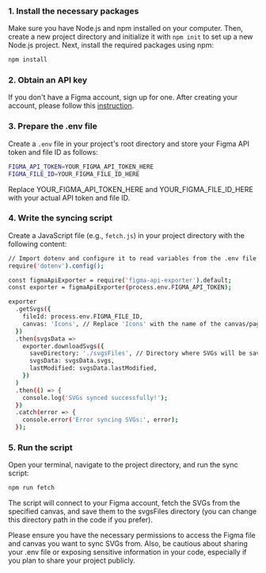 ### 1. Install the necessary packages

Make sure you have Node.js and npm installed on your computer. Then, create a new project directory and initialize it with `npm init` to set up a new Node.js project. Next, install the required packages using npm:
```bash
npm install
```

### 2. Obtain an API key

If you don't have a Figma account, sign up for one. After creating your account, please follow this [instruction](https://www.figma.com/developers/api#access-tokens).

### 3. Prepare the .env file

Create a `.env` file in your project's root directory and store your Figma API token and file ID as follows:
```bash
FIGMA_API_TOKEN=YOUR_FIGMA_API_TOKEN_HERE
FIGMA_FILE_ID=YOUR_FIGMA_FILE_ID_HERE
```
Replace YOUR_FIGMA_API_TOKEN_HERE and YOUR_FIGMA_FILE_ID_HERE with your actual API token and file ID.

### 4. Write the syncing script

Create a JavaScript file (e.g., `fetch.js`) in your project directory with the following content:
```bash
// Import dotenv and configure it to read variables from the .env file
require('dotenv').config();

const figmaApiExporter = require('figma-api-exporter').default;
const exporter = figmaApiExporter(process.env.FIGMA_API_TOKEN);

exporter
  .getSvgs({
    fileId: process.env.FIGMA_FILE_ID,
    canvas: 'Icons', // Replace 'Icons' with the name of the canvas/page you want to sync SVGs from
  })
  .then(svgsData =>
    exporter.downloadSvgs({
      saveDirectory: './svgsFiles', // Directory where SVGs will be saved
      svgsData: svgsData.svgs,
      lastModified: svgsData.lastModified,
    })
  )
  .then(() => {
    console.log('SVGs synced successfully!');
  })
  .catch(error => {
    console.error('Error syncing SVGs:', error);
  });
```
### 5. Run the script

Open your terminal, navigate to the project directory, and run the sync script:
```bash
npm run fetch
```
The script will connect to your Figma account, fetch the SVGs from the specified canvas, and save them to the svgsFiles directory (you can change this directory path in the code if you prefer).

Please ensure you have the necessary permissions to access the Figma file and canvas you want to sync SVGs from. Also, be cautious about sharing your .env file or exposing sensitive information in your code, especially if you plan to share your project publicly.

